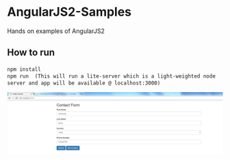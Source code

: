 # AngularJS2-Samples
Hands on examples of AngularJS2 

## How to run

    npm install
    npm run  (This will run a lite-server which is a light-weighted node server and app will be available @ localhost:3000)
    
![Output](run.JPG)
